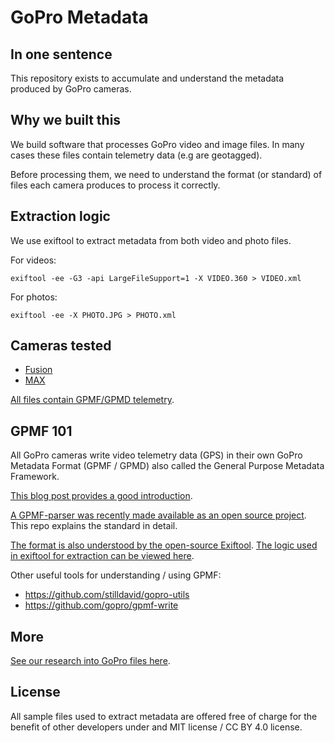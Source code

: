# GoPro Metadata

## In one sentence

This repository exists to accumulate and understand the metadata produced by GoPro  cameras.

## Why we built this

We build software that processes GoPro video and image files. In many cases these files contain telemetry data (e.g are geotagged).

Before processing them, we need to understand the format (or standard) of files each camera produces to process it correctly.

## Extraction logic

We use exiftool to extract metadata from both video and photo files.

For videos:

```
exiftool -ee -G3 -api LargeFileSupport=1 -X VIDEO.360 > VIDEO.xml
```

For photos:

```
exiftool -ee -X PHOTO.JPG > PHOTO.xml
```

## Cameras tested

* [Fusion](/fusion)
* [MAX](/max)

[All files contain GPMF/GPMD telemetry](https://github.com/gopro/gpmf-parser).

## GPMF 101

All GoPro cameras write video telemetry data (GPS) in their own GoPro Metadata Format (GPMF / GPMD) also called the General Purpose Metadata Framework.

[This blog post provides a good introduction](https://gopro.com/en/us/news/gopro-video-metadata-open-source-explained).

[A GPMF-parser was recently made available as an open source project](https://github.com/gopro/gpmf-parser). This repo explains the standard in detail.

[The format is also understood by the open-source Exiftool](https://exiftool.org/). [The logic used in exiftool for extraction can be viewed here](https://github.com/exiftool/exiftool/blob/master/lib/Image/ExifTool/GoPro.pm).

Other useful tools for understanding / using GPMF:

* https://github.com/stilldavid/gopro-utils
* https://github.com/gopro/gpmf-write


## More

[See our research into GoPro files here](https://guides.trekview.org/explorer/developer-docs/sequences/process/gopro-video-telemetry).

## License

All sample files used to extract metadata are offered free of charge for the benefit of other developers under and MIT license / CC BY 4.0 license.